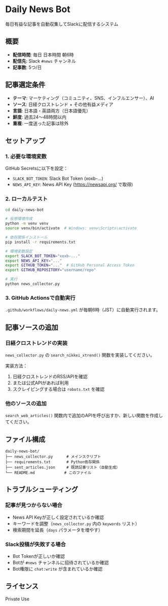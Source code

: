 # Daily News Bot

毎日有益な記事を自動収集してSlackに配信するシステム

## 概要

- **配信時間**: 毎日 日本時間 朝6時
- **配信先**: Slack `#news` チャンネル
- **記事数**: 5つ/日

## 記事選定条件

- **テーマ**: マーケティング（コミュニティ、SNS、インフルエンサー）、AI
- **ソース**: 日経クロストレンド + その他有益メディア
- **言語**: 日本語・英語両方（日本語優先）
- **鮮度**: 過去24〜48時間以内
- **重複**: 一度送った記事は除外

## セットアップ

### 1. 必要な環境変数

GitHub Secretsに以下を設定：

- `SLACK_BOT_TOKEN`: Slack Bot Token (xoxb-...)
- `NEWS_API_KEY`: News API Key (https://newsapi.org/ で取得)

### 2. ローカルテスト

```bash
cd daily-news-bot

# 仮想環境作成
python -m venv venv
source venv/bin/activate  # Windows: venv\Scripts\activate

# 依存関係インストール
pip install -r requirements.txt

# 環境変数設定
export SLACK_BOT_TOKEN="xoxb-..."
export NEWS_API_KEY="..."
export GITHUB_TOKEN="..."  # GitHub Personal Access Token
export GITHUB_REPOSITORY="username/repo"

# 実行
python news_collector.py
```

### 3. GitHub Actionsで自動実行

`.github/workflows/daily-news.yml` が毎朝6時（JST）に自動実行されます。

## 記事ソースの追加

### 日経クロストレンドの実装

`news_collector.py` の `search_nikkei_xtrend()` 関数を実装してください。

実装方法：
1. 日経クロストレンドのRSS/APIを確認
2. または公式APIがあれば利用
3. スクレイピングする場合は `robots.txt` を確認

### 他のソースの追加

`search_web_articles()` 関数内で追加のAPIを呼び出すか、新しい関数を作成してください。

## ファイル構成

```
daily-news-bot/
├── news_collector.py      # メインスクリプト
├── requirements.txt       # Python依存関係
├── sent_articles.json     # 既読記事リスト（自動生成）
└── README.md             # このファイル
```

## トラブルシューティング

### 記事が見つからない場合

- News API Keyが正しく設定されているか確認
- キーワードを調整（`news_collector.py` 内の `keywords` リスト）
- 検索期間を延長（`days` パラメータを増やす）

### Slack投稿が失敗する場合

- Bot Tokenが正しいか確認
- Botが `#news` チャンネルに招待されているか確認
- Bot権限に `chat:write` が含まれているか確認

## ライセンス

Private Use

